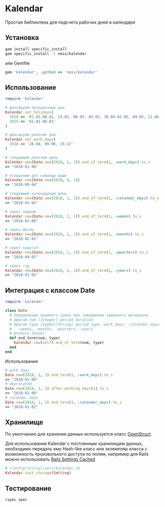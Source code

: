 # Kalendar

Простая библиотека для подсчета рабочих дней в календаре

## Установка



```bash
gem install specific_install
gem specific_install -l nmix/kalendar
```

или Gemfile

```ruby
gem 'kalendar', :github => 'nmix/kalendar'
```

## Использование

```ruby
require 'kalendar'

# фиксируем праздничные дни
Kalendar.set_holidays(
  2018 => '01.01-08.01, 23.02, 08.03, 09.03, 30.04-02.05, 09.05, 11.06, 12.06, 15.06, 21.08, 30.08, 05.11, 06.11, 31.12',
  2019 => '01.01-08.01'
)

# фиксируем рабочие дни
Kalendar.set_work_days(
  2018 => '28.04, 09.06, 29.12'
)

# следующий рабочий день
Kalendar.new(Date.new(2018, 1, 1)).end_of_term(1, :work_days).to_s
=> "2018-01-09"

# псевдоним для команды выше
Kalendar.new(Date.new(2018, 9, 1))
=> "2018-09-04"

# следующий календарный день
Kalendar.new(Date.new(2018, 1, 1)).end_of_term(1, :calendar_days).to_s
=> "2018-01-02"

# через неделю
Kalendar.new(Date.new(2018, 1, 1)).end_of_term(1, :weeks).to_s
=> "2018-01-08"

# через месяц
Kalendar.new(Date.new(2018, 1, 1)).end_of_term(1, :months).to_s
=> "2018-02-01"

# через квартал
Kalendar.new(Date.new(2018, 1, 1)).end_of_term(1, :quarters).to_s
=> "2018-04-01"

# через год
Kalendar.new(Date.new(2018, 1, 1)).end_of_term(1, :years).to_s
=> "2019-01-01"
```

## Интеграция с классом Date

```ruby
require 'kalendar'

class Date
  # Определение крайнего срока при завершении заданного интервала
  # @param num [Integer] period duration
  # @param type [Symbol/String] period type :work_days, :calendar_days,
  #   :weeks, :months, :quarters, :years
  # @return [Date]
  def end_term(num, type)
    Kalendar.new(self).end_of_term(num, type)
  end
end

```

Использование

```ruby
# work days
Date.new(2018, 1, 1).end_term(1, :work_days).to_s
=> "2018-01-09"
# deprecated
Date.new(2018, 1, 1).after_working_days(1).to_s
=> "2018-01-09"
# calendar days
Date.new(2018, 1, 1).end_term(1, :calendar_days).to_s
=> "2018-01-02"
```

## Хранилище

По умолчанию для хранения данных используется класс [OpenStruct](http://ruby-doc.org/stdlib-2.5.1/libdoc/ostruct/rdoc/OpenStruct.html).

Для использования Kalendar с постоянным хранилищем данных, необходимо передать ему Hash-like класс или экземпляр класса с возможность произвольного доступа по полям, например для Rails можно использовать [Rails Settings Cached](https://github.com/huacnlee/rails-settings-cached)

```ruby
# /config/initializers/kalendar.rb
Kalendar.init_storage(Setting)
```

## Тестирование

```bash
rspec spec
```
